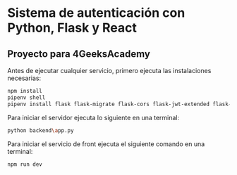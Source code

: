 # Sistema de autenticación con Python, Flask y React
## Proyecto para 4GeeksAcademy

Antes de ejecutar cualquier servicio, primero ejecuta las instalaciones necesarias:
```sh
npm install
pipenv shell
pipenv install flask flask-migrate flask-cors flask-jwt-extended flask-sqlalchemy python-dotenv
```


Para iniciar el servidor ejecuta lo siguiente en una terminal:
```sh
python backend\app.py
```

Para iniciar el servicio de front ejecuta el siguiente comando en una terminal:
```sh
npm run dev
```